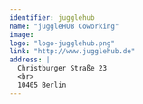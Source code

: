 ```yaml
---
identifier: jugglehub
name: "juggleHUB Coworking"
image: 
logo: "logo-jugglehub.png"
link: "http://www.jugglehub.de"
address: |
  Christburger Straße 23
  <br>
  10405 Berlin
---
```

